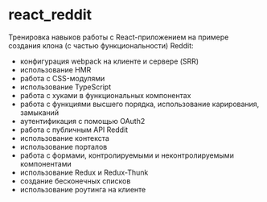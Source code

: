 # react_reddit

Тренировка навыков работы с React-приложением на примере создания клона (с частью функциональности) Reddit:
- конфигурация webpack на клиенте и сервере (SRR)
- использование HMR
- работа с CSS-модулями
- использование TypeScript
- работа с хуками в функциональных компонентах
- работа с функциями высшего порядка, использование карирования, замыканий
- аутентификация с помощью OAuth2
- работа с публичным API Reddit
- использование контекста
- использование порталов
- работа с формами, контролируемыми и неконтролируемыми компонентами
- использование Redux и Redux-Thunk
- создание бесконечных списков
- использование роутинга на клиенте

